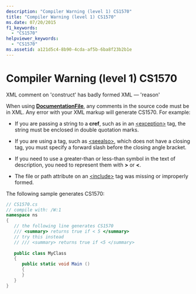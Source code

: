 ```yaml
---
description: "Compiler Warning (level 1) CS1570"
title: "Compiler Warning (level 1) CS1570"
ms.date: 07/20/2015
f1_keywords: 
  - "CS1570"
helpviewer_keywords: 
  - "CS1570"
ms.assetid: a121d5c4-8b90-4cda-af5b-6ba8f23b2b1e
---
```

# Compiler Warning (level 1) CS1570

XML comment on 'construct' has badly formed XML — 'reason'  
  
 When using [**DocumentationFile**](../language-reference/compiler-options/output.md#documentationfile), any comments in the source code must be in XML. Any error with your XML markup will generate CS1570. For example:  
  
- If you are passing a string to a **cref**, such as in an [\<exception>](../programming-guide/xmldoc/exception.md) tag, the string must be enclosed in double quotation marks.  
  
- If you are using a tag, such as [\<seealso>](../programming-guide/xmldoc/seealso.md), which does not have a closing tag, you must specify a forward slash before the closing angle bracket.  
  
- If you need to use a greater-than or less-than symbol in the text of description, you need to represent them with **&gt;** or **&lt;**.  
  
- The file or path attribute on an [\<include>](../programming-guide/xmldoc/include.md) tag was missing or improperly formed.  
  
 The following sample generates CS1570:  
  
```csharp  
// CS1570.cs  
// compile with: /W:1  
namespace ns  
{  
   // the following line generates CS1570  
   /// <summary> returns true if < 5 </summary>  
   // try this instead  
   // /// <summary> returns true if <5 </summary>  
  
   public class MyClass  
   {  
      public static void Main ()  
      {  
      }  
   }  
}  
```

